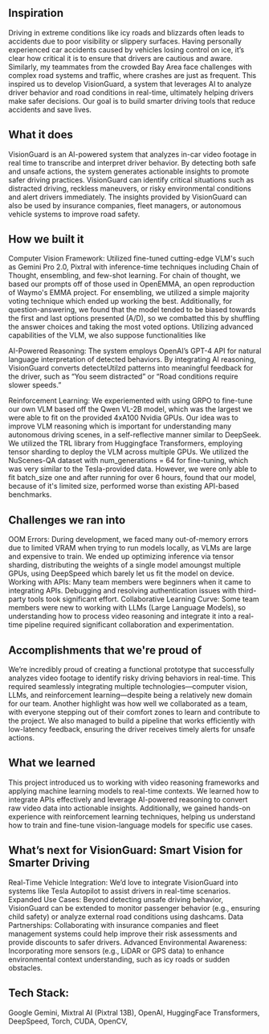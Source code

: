 ## Inspiration

Driving in extreme conditions like icy roads and blizzards often leads to accidents due to poor visibility or slippery surfaces. Having personally experienced car accidents caused by vehicles losing control on ice, it’s clear how critical it is to ensure that drivers are cautious and aware. Similarly, my teammates from the crowded Bay Area face challenges with complex road systems and traffic, where crashes are just as frequent. This inspired us to develop VisionGuard, a system that leverages AI to analyze driver behavior and road conditions in real-time, ultimately helping drivers make safer decisions. Our goal is to build smarter driving tools that reduce accidents and save lives.

## What it does

VisionGuard is an AI-powered system that analyzes in-car video footage in real time to transcribe and interpret driver behavior. By detecting both safe and unsafe actions, the system generates actionable insights to promote safer driving practices. VisionGuard can identify critical situations such as distracted driving, reckless maneuvers, or risky environmental conditions and alert drivers immediately. The insights provided by VisionGuard can also be used by insurance companies, fleet managers, or autonomous vehicle systems to improve road safety.

## How we built it

Computer Vision Framework: Utilized fine-tuned cutting-edge VLM's such as Gemini Pro 2.0, Pixtral with inference-time techniques including Chain of Thought, ensembling, and few-shot learning. For chain of thought, we based our prompts off of those used in OpenEMMA, an open reproduction of Waymo's EMMA project. For ensembling, we utilized a simple majority voting technique which ended up working the best. Additionally, for question-answering, we found that the model tended to be biased towards the first and last options presented (A/D), so we combatted this by shuffling the answer choices and taking the most voted options. Utilizing advanced capabilities of the VLM, we also suppose functionalities like

AI-Powered Reasoning: The system employs OpenAI’s GPT-4 API for natural language interpretation of detected behaviors. By integrating AI reasoning, VisionGuard converts detecteUtilzd patterns into meaningful feedback for the driver, such as “You seem distracted” or “Road conditions require slower speeds.”

Reinforcement Learning: We experiemented with using GRPO to fine-tune our own VLM based off the Qwen VL-2B model, which was the largest we were able to fit on the provided 4xA100 Nvidia GPUs. Our idea was to improve VLM reasoning which is important for understanding many autonomous driving scenes, in a self-reflective manner similar to DeepSeek. We utilized the TRL library from Huggingface Transformers, employing tensor sharding to deploy the VLM across multiple GPUs. We utilized the NuScenes-QA dataset with num_generations = 64 for fine-tuning, which was very similar to the Tesla-provided data. However, we were only able to fit batch_size one and after running for over 6 hours, found that our model, because of it's limited size, performed worse than existing API-based benchmarks.

## Challenges we ran into

OOM Errors: During development, we faced many out-of-memory errors due to limited VRAM when trying to run models locally, as VLMs are large and expensive to train. We ended up optimizing inference via tensor sharding, distributing the weights of a single model amoungst multiple GPUs, using DeepSpeed which barely let us fit the model on device.
Working with APIs: Many team members were beginners when it came to integrating APIs. Debugging and resolving authentication issues with third-party tools took significant effort.
Collaborative Learning Curve: Some team members were new to working with LLMs (Large Language Models), so understanding how to process video reasoning and integrate it into a real-time pipeline required significant collaboration and experimentation.

## Accomplishments that we're proud of

We’re incredibly proud of creating a functional prototype that successfully analyzes video footage to identify risky driving behaviors in real-time. This required seamlessly integrating multiple technologies—computer vision, LLMs, and reinforcement learning—despite being a relatively new domain for our team. Another highlight was how well we collaborated as a team, with everyone stepping out of their comfort zones to learn and contribute to the project. We also managed to build a pipeline that works efficiently with low-latency feedback, ensuring the driver receives timely alerts for unsafe actions.

## What we learned

This project introduced us to working with video reasoning frameworks and applying machine learning models to real-time contexts. We learned how to integrate APIs effectively and leverage AI-powered reasoning to convert raw video data into actionable insights. Additionally, we gained hands-on experience with reinforcement learning techniques, helping us understand how to train and fine-tune vision-language models for specific use cases.

## What’s next for VisionGuard: Smart Vision for Smarter Driving

Real-Time Vehicle Integration: We’d love to integrate VisionGuard into systems like Tesla Autopilot to assist drivers in real-time scenarios.
Expanded Use Cases: Beyond detecting unsafe driving behavior, VisionGuard can be extended to monitor passenger behavior (e.g., ensuring child safety) or analyze external road conditions using dashcams.
Data Partnerships: Collaborating with insurance companies and fleet management systems could help improve their risk assessments and provide discounts to safer drivers.
Advanced Environmental Awareness: Incorporating more sensors (e.g., LiDAR or GPS data) to enhance environmental context understanding, such as icy roads or sudden obstacles.

## Tech Stack:

Google Gemini, Mixtral AI (Pixtral 13B), OpenAI, HuggingFace Transformers, DeepSpeed, Torch, CUDA, OpenCV,
